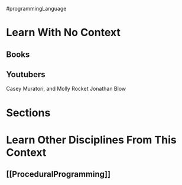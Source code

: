#programmingLanguage
# Learn With No Context 
## Books

## Youtubers
Casey Muratori, and Molly Rocket
Jonathan Blow

# Sections

# Learn Other Disciplines From This Context
## [[ProceduralProgramming]]